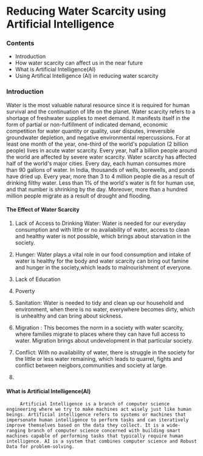 # Reducing Water Scarcity using Artificial Intelligence

### Contents

- Introduction
- How water scarcity can affect us in the near future
- What is Artificial Intelligence(AI)
- Using Artifical Intelligence (AI) in reducing water scarcity

### Introduction
Water is the most valuable natural resource since it is required for human survival and the continuation of life on the planet. Water scarcity refers to a shortage of freshwater supplies to meet demand. It manifests itself in the form of partial or non-fulfillment of indicated demand, economic competition for water quantity or quality, user disputes, irreversible groundwater depletion, and negative environmental repercussions.
For at least one month of the year, one-third of the world's population (2 billion people) lives in acute water scarcity. Every year, half a billion people around the world are affected by severe water scarcity.
Water scarcity has affected half of the world's major cities.
Every day, each human consumes more than 90 gallons of water. In India, thousands of wells, borewells, and ponds have dried up. Every year, more than 3 to 4 million people die as a result of drinking filthy water. Less than 1% of the world's water is fit for human use, and that number is shrinking by the day.
Moreover, more than a hundred million people migrate as a result of drought and flooding.

#### The Effect of Water Scarcity

1. Lack of Access to Drinking Water: Water is needed for our everyday consumption and with little or no availability of water, access to clean and healthy water is not possible, which brings about starvation in the society.

3. Hunger: Water plays a vital role in our food consumption and intake of water is healthy for the body and water scarcity can bring out famine and hunger in the society,which leads to malnourishment of everyone.

5. Lack of Education
6. Poverty
7. Sanitation: Water is needed to tidy and clean up our household and environment, when there is no water, everywhere becomes dirty, which is unhealthy and can bring about sickness.

9. Migration : This becomes the norm in a society with water scarcity, where families migrate to places where they can have full access to water. Migration brings about undevelopment in that particular society.

11. Conflict: With no availability of water, there is struggle in the society for the little or less water remaining, which leads to quarrel, fights and conflict between neigbors,communities and society at large.
12. 









#### What is Artificial Intelligence(AI)
         Artificial Intelligence is a branch of computer science engineering where we try to make machines act wisely just like human beings. Artificial intelligence refers to systems or machines that impersonate human intelligence to perform tasks and can iteratively improve themselves based on the data they collect. It is a wide-ranging branch of computer science concerned with building smart machines capable of performing tasks that typically require human intelligence. AI is a system that combines computer science and Robust Data for problem-solving.
